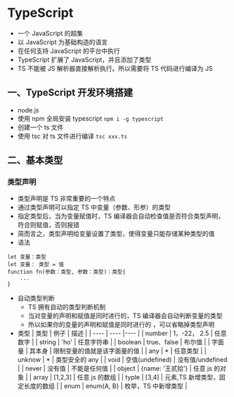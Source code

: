 # TypeScript

- 一个 JavaScript 的超集
- 以 JavaScript 为基础构造的语言
- 在任何支持 JavaScript 的平台中执行
- TypeScript 扩展了 JavaScript，并且添加了类型
- TS 不能被 JS 解析器直接解析执行。所以需要将 TS 代码进行编译为 JS

## 一、TypeScript 开发环境搭建

- node.js
- 使用 npm 全局安装 typescript `npm i -g typescript`
- 创建一个 ts 文件
- 使用 tsc 对 ts 文件进行编译 `tsc xxx.ts`

## 二、基本类型

### 类型声明

- 类型声明是 TS 非常重要的一个特点
- 通过类型声明可以指定 TS 中变量（参数、形参）的类型
- 指定类型后，当为变量赋值时，TS 编译器会自动检查值是否符合类型声明，符合则赋值，否则报错
- 简而言之，类型声明给变量设置了类型，使得变量只能存储某种类型的值
- 语法

```
let 变量：类型
let 变量： 类型 = 值
function fn(参数：类型, 参数：类型)：类型{
    ...
}
```

- 自动类型判断
  - TS 拥有自动的类型判断机制
  - 当对变量的声明和赋值是同时进行的，TS 编译器会自动判断变量的类型
  - 所以如果你的变量的声明和赋值是同时进行的 ，可以省略掉类型声明
- 类型
  | 类型 | 例子 | 描述 |
  | ---- | ---- |---- |
  | number | 1，-22， 2.5 | 任意数字 |
  | string | 'ho' | 任意字符串 |
  | boolean | true、false | 布尔值 |
  | 字面量 | 其本身 | 限制变量的值就是该字面量的值 |
  | any | \* | 任意类型 |
  | unknow | \* | 类型安全的 any |
  | void | 空值(undefined) | 没有值/undefined |
  | never | 没有值 | 不能是任何值 |
  | object | {name: '王贰拾'} | 任意 js 的对象 |
  | array | [1,2,3] | 任意 js 的数组 |
  | typle | [3,4] | 元素,TS 新增类型，固定长度的数组 |
  | enum | enum{A, B} | 枚举，TS 中新增类型 |
